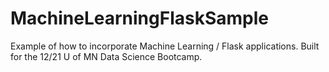 # MachineLearningFlaskSample

Example of how to incorporate Machine Learning / Flask applications. Built for the 12/21 U of MN Data Science Bootcamp. 
